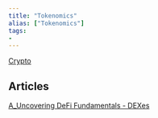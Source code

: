 ```yaml
---
title: "Tokenomics"
alias: ["Tokenomics"]
tags:
- 
---
```

[Crypto](notes/Crypto.md)

## Articles 
[A_Uncovering DeFi Fundamentals - DEXes](notes/A_Uncovering%20DeFi%20Fundamentals%20-%20DEXes.md)

